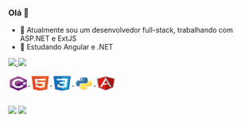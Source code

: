 ### Olá 👋

- 🔭 Atualmente sou um desenvolvedor full-stack, trabalhando com ASP.NET e ExtJS
- 🌱 Estudando Angular e .NET 

 <div>
  <a href="https://github.com/rodrigowasem">
  <img height="180em" src="https://github-readme-stats.vercel.app/api?username=rodrigowasem&bg_color=30,e96443,904e95&title_color=fff&text_color=fff"/>
  <img height="180em" src="https://github-readme-stats.vercel.app/api/top-langs/?username=rodrigowasem&layout=compact&langs_count=7&theme=dracula"/>
</div>
<div style="display: inline_block"><br>
  <img align="center" alt="Rodrigo-Csharp" height="30" width="40" src="https://raw.githubusercontent.com/devicons/devicon/master/icons/csharp/csharp-original.svg">
  <img align="center" alt="Rodrigo-HTML" height="30" width="40" src="https://raw.githubusercontent.com/devicons/devicon/master/icons/html5/html5-original.svg">
  <img align="center" alt="Rodrigo-CSS" height="30" width="40" src="https://raw.githubusercontent.com/devicons/devicon/master/icons/css3/css3-original.svg">
  <img align="center" alt="Rodrigo-Python" height="30" width="40" src="https://raw.githubusercontent.com/devicons/devicon/master/icons/python/python-original.svg">
  <img align="center" alt="Rodrigo-Angular" height="30" width="40" src="https://raw.githubusercontent.com/devicons/devicon/master/icons/angularjs/angularjs-original.svg"> 
</div>
  
  ##
 
<div>   
  <a href="https://instagram.com/_rodrigowasem" target="_blank"><img src="https://img.shields.io/badge/-Instagram-%23E4405F?style=for-the-badge&logo=instagram&logoColor=white" target="_blank"></a>
  <a href = "mailto:igowasem@gmail.com"><img src="https://img.shields.io/badge/-Gmail-%23333?style=for-the-badge&logo=gmail&logoColor=white" target="_blank"></a> 
</div>
